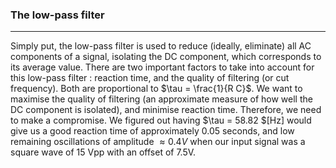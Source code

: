 ### The low-pass filter
---
Simply put, the low-pass filter is used to reduce (ideally, eliminate) all AC components of a signal, isolating the DC component, which corresponds to its average value. 
There are two important factors to take into account for this low-pass filter : reaction time, and the quality of filtering (or cut frequency). Both are proportional to $\tau = \frac{1}{R C}$. We want to maximise the quality of filtering (an approximate measure of how well the DC component is isolated), and minimise reaction time. Therefore, we need to make a compromise. We figured out having $\tau = 58.82 $[Hz] would give us a good reaction time of approximately $0.05$ seconds, and low remaining oscillations of amplitude $\approx 0.4 V$ when our input signal was a square wave of 15 Vpp with an offset of $7.5$V.